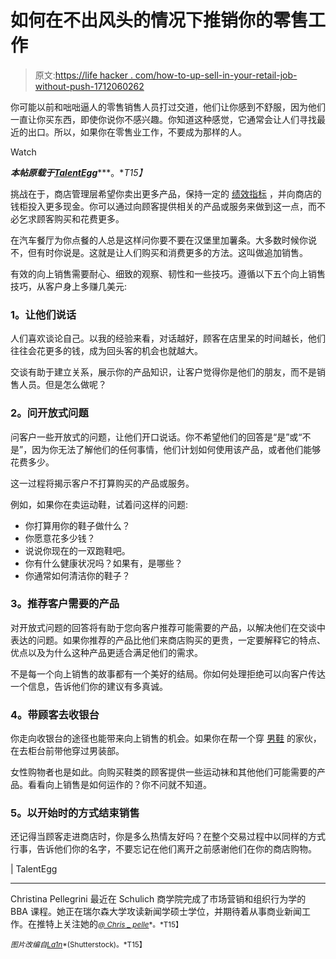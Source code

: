 # 如何在不出风头的情况下推销你的零售工作

> 原文:[https://life hacker . com/how-to-up-sell-in-your-retail-job-without-push-1712060262](https://lifehacker.com/how-to-up-sell-at-your-retail-job-without-being-pushy-1712060262)

你可能以前和咄咄逼人的零售销售人员打过交道，他们让你感到不舒服，因为他们一直让你买东西，即使你说你不感兴趣。你知道这种感觉，它通常会让人们寻找最近的出口。所以，如果你在零售业工作，不要成为那样的人。

Watch

***本帖原载于***[***TalentEgg***](http://talentegg.ca/incubator/2013/03/18/5-easy-ways-upsell-retail-job-pushy/)***。**T15】*

挑战在于，商店管理层希望你卖出更多产品，保持一定的 [绩效指标](http://wp.me/p1rvYa-7Js) ，并向商店的钱柜投入更多现金。你可以通过向顾客提供相关的产品或服务来做到这一点，而不必乞求顾客购买和花费更多。

在汽车餐厅为你点餐的人总是这样问你要不要在汉堡里加薯条。大多数时候你说不，但有时你说是。这就是让人们购买和消费更多的方法。这叫做追加销售。

有效的向上销售需要耐心、细致的观察、韧性和一些技巧。遵循以下五个向上销售技巧，从客户身上多赚几美元:

### **1。让他们说话**

人们喜欢谈论自己。以我的经验来看，对话越好，顾客在店里呆的时间越长，他们往往会花更多的钱，成为回头客的机会也就越大。

交谈有助于建立关系，展示你的产品知识，让客户觉得你是他们的朋友，而不是销售人员。但是怎么做呢？

### **2。问开放式问题**

问客户一些开放式的问题，让他们开口说话。你不希望他们的回答是“是”或“不是”，因为你无法了解他们的任何事情，他们计划如何使用该产品，或者他们能够花费多少。

这一过程将揭示客户不打算购买的产品或服务。

例如，如果你在卖运动鞋，试着问这样的问题:

*   你打算用你的鞋子做什么？
*   你愿意花多少钱？
*   说说你现在的一双跑鞋吧。
*   你有什么健康状况吗？如果有，是哪些？
*   你通常如何清洁你的鞋子？

### **3。推荐客户需要的产品**

对开放式问题的回答将有助于您向客户推荐可能需要的产品，以解决他们在交谈中表达的问题。如果你推荐的产品比他们来商店购买的更贵，一定要解释它的特点、优点以及为什么这种产品更适合满足他们的需求。

不是每一个向上销售的故事都有一个美好的结局。你如何处理拒绝可以向客户传达一个信息，告诉他们你的建议有多真诚。

### **4。带顾客去收银台**

你走向收银台的途径也能带来向上销售的机会。如果你在帮一个穿 [男鞋](http://talentegg.ca/incubator/2012/08/13/workplace-blunders-shoe-store/) 的家伙，在去柜台前带他穿过男装部。

女性购物者也是如此。向购买鞋类的顾客提供一些运动袜和其他他们可能需要的产品。看看向上销售是如何运作的？你不问就不知道。

### **5。以开始时的方式结束销售**

还记得当顾客走进商店时，你是多么热情友好吗？在整个交易过程中以同样的方式行事，告诉他们你的名字，不要忘记在他们离开之前感谢他们在你的商店购物。

| TalentEgg

* * *

Christina Pellegrini 最近在 Schulich 商学院完成了市场营销和组织行为学的 BBA 课程。她正在瑞尔森大学攻读新闻学硕士学位，并期待着从事商业新闻工作。在推特上关注她的[<small>*@ Chris _ pelle*</small>](https://twitter.com/#!/chris_pelle/)<small>*。*T15】</small>

<small>*图片改编自*</small>[<small>*La1n*</small>](http://www.shutterstock.com/pic-200155175/stock-vector-deal-flat-illiustration-hand-holding-money-and-hand-holding-paper-bag-eps.html)<small>*(Shutterstock)。*T15】</small>